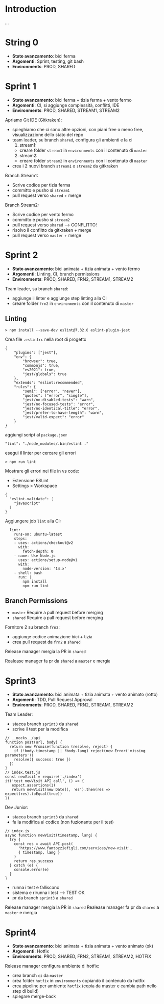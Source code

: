 # Introduction 
...

# String 0
- **Stato avanzamento**: bici ferma
- **Argomenti**: Sprint, testing, git bash
- **Environments**: PROD, SHARED

# Sprint 1
- **Stato avanzamento**: bici ferma + tizia ferma + vento fermo
- **Argomenti**: CI, si aggiunge complessità, conflitti, IDE
- **Environments**: PROD, SHARED, STREAM1, STREAM2

Apriamo Git IDE (Gitkraken):
- spieghiamo che ci sono altre opzioni, con piani free o meno free, visualizzazione dello stato del repo
- team leader, su branch `shared`, configura gli ambienti e la ci
  1. stream1:
    - creare folder `stream1` in `environments` con il contenuto di `master`
  2. stream2:
    - creare folder `stream2` in `environments` con il contenuto di `master`
- crea i 2 nuovi branch `stream1` e `stream2` da gitkraken

Branch Stream1:
- Scrive codice per tizia ferma
- committo e pusho si `stream1`
- pull request verso `shared` + merge

Branch Stream2:
- Scrive codice per vento fermo
- committo e pusho si `stream2`
- pull request verso `shared` --> CONFLITTO!
- risolvo il conflitto da gitkraken + merge
- pull request verso `master` + merge


# Sprint 2
- **Stato avanzamento**: bici animata + tizia animata + vento fermo
- **Argomenti**: Linting, CI, branch permissions
- **Environments**: PROD, SHARED, FRN2, STREAM1, STREAM2

Team leader, su branch `shared`:
  - aggiunge il linter e aggiunge step linting alla CI
  - creare folder `frn2` in `environments` con il contenuto di `master`

## Linting
```
> npm install --save-dev eslint@7.32.0 eslint-plugin-jest
```

Crea file `.eslintrc` nella root di progetto
```
{
    "plugins": ["jest"],
    "env": {
        "browser": true,
        "commonjs": true,
        "es2021": true,
        "jest/globals": true
    },
    "extends": "eslint:recommended",
    "rules": {
        "semi": ["error", "never"],
        "quotes": ["error", "single"],
        "jest/no-disabled-tests": "warn",
        "jest/no-focused-tests": "error",
        "jest/no-identical-title": "error",
        "jest/prefer-to-have-length": "warn",
        "jest/valid-expect": "error"
    }
}
```

aggiungi script al `package.json`
```
"lint": "./node_modules/.bin/eslint ."
```

esegui il linter per cercare gli errori
```
> npm run lint
```

Mostrare gli errori nei file in vs code:
- Estensione ESLint
- Settings > Workspace
```
{
  "eslint.validate": [
    "javascript"
  ]
}
```

Aggiungere job `lint` alla CI:
```
  lint:
    runs-on: ubuntu-latest
    steps:
    - uses: actions/checkout@v2
      with:
        fetch-depth: 0
    - name: Use Node.js
      uses: actions/setup-node@v1
      with:
        node-version: '14.x'
    - shell: bash
      run: |
        npm install
        npm run lint
```

## Branch Permissions
- `master` Require a pull request before merging
- `shared` Require a pull request before merging

Fornitore 2 su branch `frn2`:
- aggiunge codice animazione bici + tizia
- crea pull request da `frn2` a `shared`

Release manager mergia la PR in `shared`

Realease manager fa pr da `shared` a `master` e mergia

# Sprint3
- **Stato avanzamento**: bici animata + tizia animata + vento animato (rotto)
- **Argomenti**: TDD, Pull Request Approval
- **Environments**: PROD, SHARED, FRN2, STREAM1, STREAM2

Team Leader:
- stacca branch `sprint3` da `shared`
- scrive il test per la modifica
```
// __mocks__/api
function post(url, body) {
  return new Promise(function (resolve, reject) {
    if (!body.timestamp || !body.lang) reject(new Error('missing parameters'))
    resolve({ success: true })
  })
}
// index.test.js
const newVisit = require('./index')
it('test newVisit API call', () => {
   expect.assertions(1)
   return newVisit(new Date(), 'es').then(res => expect(res).toEqual(true))
})
```

Dev Junior:
- stacca branch `sprint3` da `shared`
- fa la modifica al codice (non fuzionante per il test)
```
// index.js
async function newVisit(timestamp, lang) {
  try {
    const res = await API.post(
      'https://www.fantozziefigli.com/services/new-visit',
      { timestamp, lang }
    )
    return res.success
  } catch (e) {
    console.error(e)
  }
}
```
- runna i test e falliscono
- sistema e rirunna i test --> TEST OK
- pr da branch `sprint3` a `shared`

Release manager mergia la PR in `shared`
Realease manager fa pr da `shared` a `master` e mergia

# Sprint4
- **Stato avanzamento**: bici animata + tizia animata + vento animato (ok)
- **Argomenti**: Hotfix
- **Environments**: PROD, SHARED, FRN2, STREAM1, STREAM2, HOTFIX

Release manager configura ambiente di hotfix:
- crea branch `ci` da `master`
- crea folder `hotfix` in `environments` copiando il contenuto da hotfix
- crea pipeline per ambiente `hotfix` (copia da master e cambia path nello step di build)
- spiegare merge-back